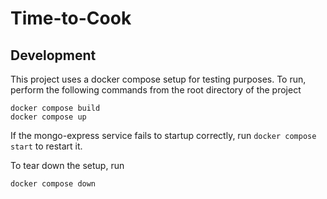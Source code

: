 # Time-to-Cook

## Development
This project uses a docker compose setup for testing purposes. To run, perform the following commands from the root directory of the project
```
docker compose build
docker compose up
```
If the mongo-express service fails to startup correctly, run `docker compose start` to restart it.

To tear down the setup, run 
```
docker compose down
```